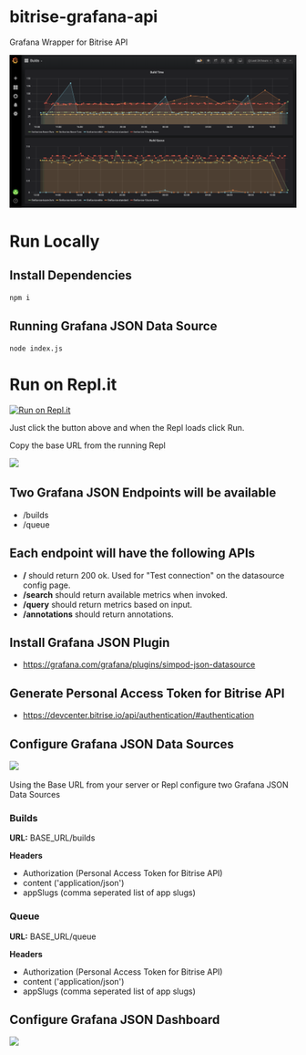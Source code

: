 # bitrise-grafana-api

Grafana Wrapper for Bitrise API

![](images/Grafana-Dashboard.png)

# Run Locally

## Install Dependencies

```npm i```

## Running Grafana JSON Data Source

```node index.js```

# Run on Repl.it

[![Run on Repl.it](https://repl.it/badge/github/DamienBitrise/bitrise-grafana-api)](https://repl.it/github/DamienBitrise/bitrise-grafana-api)

Just click the button above and when the Repl loads click Run.

Copy the base URL from the running Repl

![](images/replit-url.png)

## Two Grafana JSON Endpoints will be available

- /builds
- /queue

## Each endpoint will have the following APIs

- **/** should return 200 ok. Used for "Test connection" on the datasource config page.
- **/search** should return available metrics when invoked.
- **/query** should return metrics based on input.
- **/annotations** should return annotations.

## Install Grafana JSON Plugin

- https://grafana.com/grafana/plugins/simpod-json-datasource

## Generate Personal Access Token for Bitrise API

- https://devcenter.bitrise.io/api/authentication/#authentication

## Configure Grafana JSON Data Sources

![](images/JSON-Plugin-Config.png)

Using the Base URL from your server or Repl configure two Grafana JSON Data Sources

### Builds

**URL:** BASE_URL/builds

**Headers**
- Authorization (Personal Access Token for Bitrise API)
- content ('application/json')
- appSlugs (comma seperated list of app slugs)

### Queue

**URL:** BASE_URL/queue

**Headers**
- Authorization (Personal Access Token for Bitrise API)
- content ('application/json')
- appSlugs (comma seperated list of app slugs)

## Configure Grafana JSON Dashboard

![](images/Grafana-Dashboard-Config.png)
